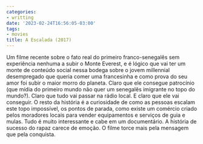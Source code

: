 ```yaml
---
categories:
- writting
date: '2023-02-24T16:56:05-03:00'
tags:
- movies
title: A Escalada (2017)
---
```


Um filme recente sobre o fato real do primeiro franco-senegalês sem experiência nenhuma a subir o Monte Everest, e é lógico que vai ter um monte de conteúdo social nessa bodega sobre o jovem millennial desempregado que queria comer uma francesinha e como prova do seu amor foi subir o maior morro do planeta. Claro que ele consegue patrocínio (que mídia do primeiro mundo não quer um senegalês imigrante no topo do mundo?). Claro que tudo vai passar na rádio local. E claro que ele vai conseguir. O resto da história é a curiosidade de como as pessoas escalam este topo impossível, os pontos de parada, como existe um comércio criado pelos moradores locais para vender equipamentos e serviços de guia e mulas. Tudo é muito interessante e cabe em um documentário. A história de sucesso do rapaz carece de emoção. O filme torce mais pela mensagem que pela conquista.

